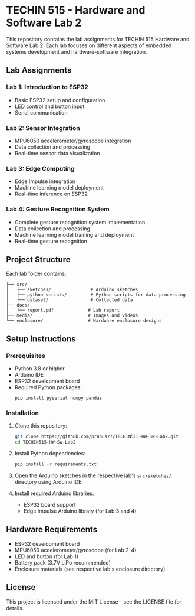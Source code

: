 # TECHIN 515 - Hardware and Software Lab 2

This repository contains the lab assignments for TECHIN 515 Hardware and Software Lab 2. Each lab focuses on different aspects of embedded systems development and hardware-software integration.

## Lab Assignments

### Lab 1: Introduction to ESP32
- Basic ESP32 setup and configuration
- LED control and button input
- Serial communication

### Lab 2: Sensor Integration
- MPU6050 accelerometer/gyroscope integration
- Data collection and processing
- Real-time sensor data visualization

### Lab 3: Edge Computing
- Edge Impulse integration
- Machine learning model deployment
- Real-time inference on ESP32

### Lab 4: Gesture Recognition System
- Complete gesture recognition system implementation
- Data collection and processing
- Machine learning model training and deployment
- Real-time gesture recognition

## Project Structure

Each lab folder contains:
```
├── src/
│   ├── sketches/               # Arduino sketches
│   ├── python-scripts/         # Python scripts for data processing
│   └── dataset/                # Collected data
├── docs/
│   └── report.pdf             # Lab report
├── media/                     # Images and videos
└── enclosure/                 # Hardware enclosure designs
```

## Setup Instructions

### Prerequisites

- Python 3.8 or higher
- Arduino IDE
- ESP32 development board
- Required Python packages:
  ```
  pip install pyserial numpy pandas
  ```

### Installation

1. Clone this repository:
   ```bash
   git clone https://github.com/prunus77/TECHIN515-HW-Sw-Lab2.git
   cd TECHIN515-HW-Sw-Lab2
   ```

2. Install Python dependencies:
   ```bash
   pip install -r requirements.txt
   ```

3. Open the Arduino sketches in the respective lab's `src/sketches/` directory using Arduino IDE
4. Install required Arduino libraries:
   - ESP32 board support
   - Edge Impulse Arduino library (for Lab 3 and 4)

## Hardware Requirements

- ESP32 development board
- MPU6050 accelerometer/gyroscope (for Lab 2-4)
- LED and button (for Lab 1)
- Battery pack (3.7V LiPo recommended)
- Enclosure materials (see respective lab's enclosure directory)

## License

This project is licensed under the MIT License - see the LICENSE file for details. 
